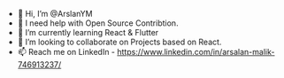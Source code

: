 - 👋 Hi, I’m @ArslanYM
- 👀 I need help with Open Source Contribtion.
- 🌱 I’m currently learning React & Flutter 
- 👯 I’m looking to collaborate on Projects based on React.
- 📫 Reach me on LinkedIn - https://www.linkedin.com/in/arsalan-malik-746913237/
